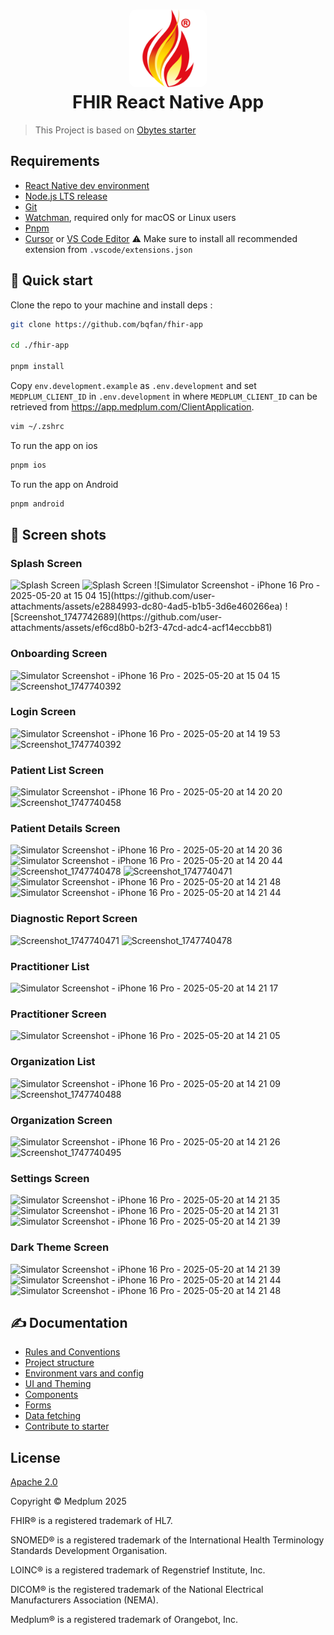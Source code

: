 <h1 align="center">
  <img alt="logo" src="./assets/images/fhir-icon.png" width="124px" style="border-radius:10px"/><br/>
FHIR React Native App </h1>

> This Project is based on [Obytes starter](https://starter.obytes.com)

## Requirements

- [React Native dev environment ](https://reactnative.dev/docs/environment-setup)
- [Node.js LTS release](https://nodejs.org/en/)
- [Git](https://git-scm.com/)
- [Watchman](https://facebook.github.io/watchman/docs/install#buildinstall), required only for macOS or Linux users
- [Pnpm](https://pnpm.io/installation)
- [Cursor](https://www.cursor.com/) or [VS Code Editor](https://code.visualstudio.com/download) ⚠️ Make sure to install all recommended extension from `.vscode/extensions.json`

## 👋 Quick start

Clone the repo to your machine and install deps :

```sh
git clone https://github.com/bqfan/fhir-app

cd ./fhir-app

pnpm install
```

Copy `env.development.example` as `.env.development` and set `MEDPLUM_CLIENT_ID` in `.env.development` in where `MEDPLUM_CLIENT_ID` can be retrieved from https://app.medplum.com/ClientApplication.

```sh
vim ~/.zshrc
```

To run the app on ios

```sh
pnpm ios
```

To run the app on Android

```sh
pnpm android
```

## 📸 Screen shots

### Splash Screen
<img src="https://github.com/user-attachments/assets/e2884993-dc80-4ad5-b1b5-3d6e460266ea" alt="Splash Screen" width="250" />
<img src="https://github.com/user-attachments/assets/ef6cd8b0-b2f3-47cd-adc4-acf14eccbb81" alt="Splash Screen" width="250" />
![Simulator Screenshot - iPhone 16 Pro - 2025-05-20 at 15 04 15](https://github.com/user-attachments/assets/e2884993-dc80-4ad5-b1b5-3d6e460266ea)
![Screenshot_1747742689](https://github.com/user-attachments/assets/ef6cd8b0-b2f3-47cd-adc4-acf14eccbb81)

### Onboarding Screen
![Simulator Screenshot - iPhone 16 Pro - 2025-05-20 at 15 04 15](https://github.com/user-attachments/assets/6a504da8-2252-432f-8234-ca76b8374bd1)
![Screenshot_1747740392](https://github.com/user-attachments/assets/3b9dad67-7f9a-4168-b316-d127047a949d)

### Login Screen
![Simulator Screenshot - iPhone 16 Pro - 2025-05-20 at 14 19 53](https://github.com/user-attachments/assets/b104ce47-de0d-431a-95c6-d9324ee6739f)
![Screenshot_1747740392](https://github.com/user-attachments/assets/7d3bfb5a-df40-4e46-86b5-f32978753310)

### Patient List Screen
![Simulator Screenshot - iPhone 16 Pro - 2025-05-20 at 14 20 20](https://github.com/user-attachments/assets/eb4b4c26-2d34-42a3-9f7c-2dc7ae7044fa)
![Screenshot_1747740458](https://github.com/user-attachments/assets/bcc18bfc-a5e9-4c94-82b0-66dd606912e0)

### Patient Details Screen
![Simulator Screenshot - iPhone 16 Pro - 2025-05-20 at 14 20 36](https://github.com/user-attachments/assets/b2ffc71a-1be2-48ed-bed5-ddab238a7d51)
![Simulator Screenshot - iPhone 16 Pro - 2025-05-20 at 14 20 44](https://github.com/user-attachments/assets/b1f39359-2c67-44b0-a2e0-fe0507824cdf)
![Screenshot_1747740478](https://github.com/user-attachments/assets/43e271ad-1a52-464a-9813-c6ef4947d936)
![Screenshot_1747740471](https://github.com/user-attachments/assets/4869094d-160f-43b0-8430-351ca402e390)
![Simulator Screenshot - iPhone 16 Pro - 2025-05-20 at 14 21 48](https://github.com/user-attachments/assets/42ce01d8-51ea-4a8f-a44b-3971e2921bdf)
![Simulator Screenshot - iPhone 16 Pro - 2025-05-20 at 14 21 44](https://github.com/user-attachments/assets/adfe2d16-0c06-4898-8513-63328c49cd5e)

### Diagnostic Report Screen
![Screenshot_1747740471](https://github.com/user-attachments/assets/d0fbffd2-1133-4841-abbc-0733d548ddd6)
![Screenshot_1747740478](https://github.com/user-attachments/assets/8f845978-ee68-486a-9cca-666bb8e103e2)

### Practitioner List
![Simulator Screenshot - iPhone 16 Pro - 2025-05-20 at 14 21 17](https://github.com/user-attachments/assets/e58e17fa-056f-4aa3-873b-a7943c54a5a5)

### Practitioner Screen
![Simulator Screenshot - iPhone 16 Pro - 2025-05-20 at 14 21 05](https://github.com/user-attachments/assets/5ac4b6aa-05c3-4e6c-9c91-e7b49e0730d5)

### Organization List
![Simulator Screenshot - iPhone 16 Pro - 2025-05-20 at 14 21 09](https://github.com/user-attachments/assets/80289321-35ab-494e-8a01-efb9602d12b2)
![Screenshot_1747740488](https://github.com/user-attachments/assets/6e8cb9d5-ff53-4524-ad44-82c6f29660ce)

### Organization Screen
![Simulator Screenshot - iPhone 16 Pro - 2025-05-20 at 14 21 26](https://github.com/user-attachments/assets/8de3ed24-7757-4eef-9066-c6ae5bdcd808)
![Screenshot_1747740495](https://github.com/user-attachments/assets/94b9aa26-ea1b-48be-81ff-5844db2c404b)

### Settings Screen
![Simulator Screenshot - iPhone 16 Pro - 2025-05-20 at 14 21 35](https://github.com/user-attachments/assets/c4974996-2c3e-464b-a909-d764cce71110)
![Simulator Screenshot - iPhone 16 Pro - 2025-05-20 at 14 21 31](https://github.com/user-attachments/assets/1cf7633a-2b95-4b75-83dc-e58ffa2337e4)
![Simulator Screenshot - iPhone 16 Pro - 2025-05-20 at 14 21 39](https://github.com/user-attachments/assets/90b83d8e-01c5-49aa-9d38-5049ce0b3465)


### Dark Theme Screen
![Simulator Screenshot - iPhone 16 Pro - 2025-05-20 at 14 21 39](https://github.com/user-attachments/assets/98fcfbbc-0eff-49e5-a732-81300bd492da)
![Simulator Screenshot - iPhone 16 Pro - 2025-05-20 at 14 21 44](https://github.com/user-attachments/assets/95023ba1-d2fe-4dba-8593-98d49c183771)
![Simulator Screenshot - iPhone 16 Pro - 2025-05-20 at 14 21 48](https://github.com/user-attachments/assets/462175f2-bee2-4ca8-a24c-d893bbdd02e6)

## ✍️ Documentation

- [Rules and Conventions](https://starter.obytes.com/getting-started/rules-and-conventions/)
- [Project structure](https://starter.obytes.com/getting-started/project-structure)
- [Environment vars and config](https://starter.obytes.com/getting-started/environment-vars-config)
- [UI and Theming](https://starter.obytes.com/ui-and-theme/ui-theming)
- [Components](https://starter.obytes.com/ui-and-theme/components)
- [Forms](https://starter.obytes.com/ui-and-theme/Forms)
- [Data fetching](https://starter.obytes.com/guides/data-fetching)
- [Contribute to starter](https://starter.obytes.com/how-to-contribute/)

## License

[Apache 2.0](LICENSE.txt)

Copyright &copy; Medplum 2025

FHIR&reg; is a registered trademark of HL7.

SNOMED&reg; is a registered trademark of the International Health Terminology Standards Development Organisation.

LOINC&reg; is a registered trademark of Regenstrief Institute, Inc.

DICOM&reg; is the registered trademark of the National Electrical Manufacturers Association (NEMA).

Medplum&reg; is a registered trademark of Orangebot, Inc.
